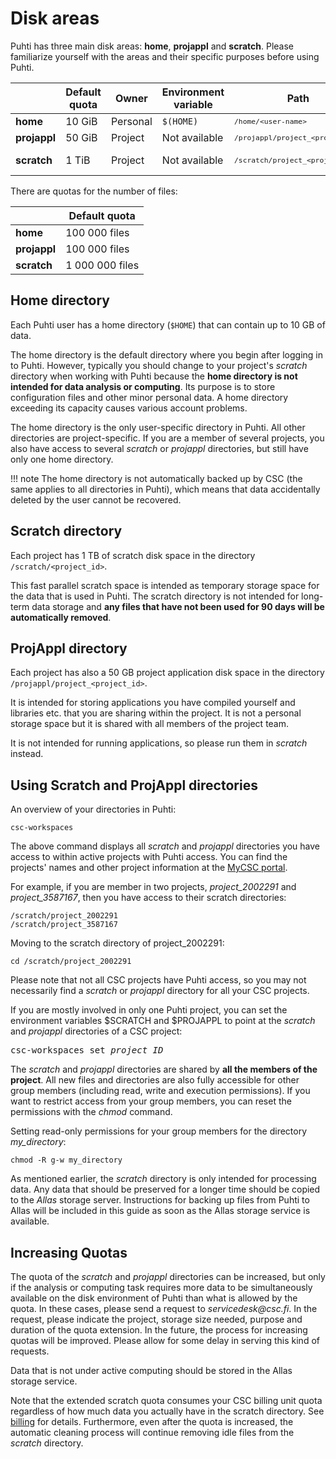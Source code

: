 # Disk areas

Puhti has three main disk areas: **home**, **projappl** and **scratch**. Please familiarize yourself with the areas and their specific purposes before using Puhti.

|              | Default quota | Owner    | Environment variable | Path                                            | Cleaning      |
| ------------ | ------------- | -------- | -------------------- | ----------------------------------------------- | ------------- |
| **home**     | 10 GiB        | Personal | `$(HOME)`            | <small>`/home/<user-name>`</small>              | No            |
| **projappl** | 50 GiB        | Project  | Not available        | <small>`/projappl/project_<project_id>`</small> | No            |
| **scratch**  | 1 TiB         | Project  | Not available        | <small>`/scratch/project_<project_id>`</small>  | Yes - 90 days |


There are quotas for the number of files:

|              | Default quota      |
| ------------ | -------------      |
| **home**     | 100 000 files      |
| **projappl** | 100 000 files      |
| **scratch**  | 1 000 000 files    |


## Home directory

Each Puhti user has a home directory (`$HOME`) that can contain up to 10 GB of
data.

The home directory is the default directory where you begin after logging in
to Puhti. However, typically you should change to your project's _scratch_
directory when working with Puhti because the **home directory is not intended for data analysis or computing**. Its purpose is to store configuration files and other minor personal data. A home directory exceeding its capacity causes various account problems.

The home directory is the only user-specific directory in Puhti. All other directories
are project-specific. If you are a member of several projects, you also have access
to several _scratch_ or _projappl_ directories, but still have only one home directory.

!!! note
    The home directory is not automatically backed up by CSC (the same applies to
    all directories in Puhti), which means that data accidentally deleted by the
    user cannot be recovered.


## Scratch directory

Each project has 1 TB of scratch disk space in the directory
`/scratch/<project_id>`.

This fast parallel scratch space is intended as temporary storage
space for the data that is used in Puhti. The scratch directory is not intended for
long-term data storage and **any files that have not been used for 90 days will
be automatically removed**.

## ProjAppl directory

Each project has also a 50 GB project application disk space in the directory
`/projappl/project_<project_id>`.

It is intended for storing applications you have compiled yourself and libraries
etc. that you are sharing within the project. It is not a personal storage space but it
is shared with all members of the project team.

It is not intended for running applications, so please run them in _scratch_ instead.

## Using Scratch and ProjAppl directories

An overview of your directories in Puhti:
```text
csc-workspaces 
```
The above command displays all _scratch_ and _projappl_ directories you have access to within
active projects with Puhti access. You can find the projects' names and
other project information at the [MyCSC portal](https://my.csc.fi).

For example, if you are member in two projects, _project_2002291_
and _project_3587167_, then you have access to their scratch directories:
```text
/scratch/project_2002291
/scratch/project_3587167
```
Moving to the scratch directory of project_2002291:
```text
cd /scratch/project_2002291
```
Please note that not all CSC projects have Puhti access, so you may not
necessarily find a _scratch_ or _projappl_ directory for all your CSC projects.

If you are mostly involved in only one Puhti project, you can set the
environment variables $SCRATCH and $PROJAPPL to point at the _scratch_ and
_projappl_ directories of a CSC project:
<pre>
csc-workspaces set <i>project_ID</i>
</pre>

The _scratch_ and _projappl_ directories are shared by **all the members of the
project**. All new files and directories are also fully accessible for other
group members (including read, write and execution permissions). If you want
to restrict access from your group members, you can reset the permissions with
the _chmod_ command.

Setting read-only permissions for your group members for the directory
*my_directory*:
```text
chmod -R g-w my_directory
```

As mentioned earlier, the _scratch_ directory is only intended for processing data.
Any data that should be preserved for a longer time should be copied to the
_Allas_ storage server. Instructions for backing up files from Puhti to Allas
will be included in this guide as soon as the Allas storage service is available.


## Increasing Quotas


The quota of the _scratch_ and _projappl_ directories can be increased, but only if the
analysis or computing task requires more data to be simultaneously available
on the disk environment of Puhti than what is allowed by the quota. In these cases,
please send a request to
_servicedesk@csc.fi_.  In the request, please indicate the project,
storage size needed, purpose and duration of the quota
extension. In the future, the process for increasing quotas will be
improved. Please allow for some delay in serving this kind of requests.

Data that is not under active computing should be stored in the Allas
storage service.

Note that the extended scratch quota consumes your CSC billing unit
quota regardless of how much data you actually have in the scratch
directory. See [billing](../accounts/billing.md) for details.
Furthermore, even after the quota is increased, the automatic cleaning
process will continue removing idle files from the _scratch_ directory.
